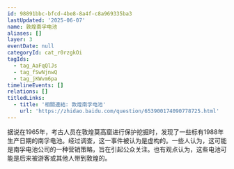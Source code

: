 ```yaml
---
id: 98891bbc-bfcd-4be8-8a4f-c8a969335ba3
lastUpdated: '2025-06-07'
name: 敦煌南孚电池
aliases: []
layer: 3
eventDate: null
categoryId: cat_r0rzgkOi
tagIds:
  - tag_AaFqQlJs
  - tag_fSwNjnwQ
  - tag_jKWvm6pa
timelineEvents: []
relations: []
titledLinks:
  - title: '相關連結: 敦煌南孚电池'
    url: 'https://zhidao.baidu.com/question/653900174090778725.html'
---
```

据说在1965年，考古人员在敦煌莫高窟进行保护挖掘时，发现了一些标有1988年生产日期的南孚电池。经过调查，这一事件被认为是虚构的。一些人认为，这可能是南孚电池公司的一种营销策略，旨在引起公众关注。也有观点认为，这些电池可能是后来被游客或其他人带到敦煌的。
